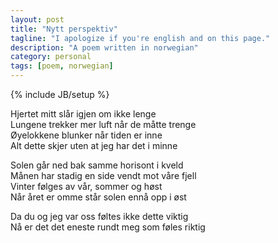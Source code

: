 ```yaml
---
layout: post
title: "Nytt perspektiv"
tagline: "I apologize if you're english and on this page."
description: "A poem written in norwegian"
category: personal
tags: [poem, norwegian]
---
```

{% include JB/setup %}


Hjertet mitt sl&aring;r igjen om ikke lenge<br/>
Lungene trekker mer luft n&aring;r de m&aring;tte trenge<br/>
&Oslash;yelokkene blunker n&aring;r tiden er inne<br/>
Alt dette skjer uten at jeg har det i minne<br/>

Solen g&aring;r ned bak samme horisont i kveld<br/>
M&aring;nen har stadig en side vendt mot v&aring;re fjell<br/>
Vinter f&oslash;lges av v&aring;r, sommer og h&oslash;st<br/>
N&aring;r &aring;ret er omme st&aring;r solen enn&aring; opp i &oslash;st<br/>

Da du og jeg var oss f&oslash;ltes ikke dette viktig<br/>
N&aring; er det det eneste rundt meg som f&oslash;les riktig <br/>
